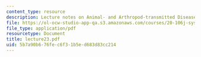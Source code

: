 ```yaml
---
content_type: resource
description: Lecture notes on Animal- and Arthropod-transmitted Diseases.
file: https://ol-ocw-studio-app-qa.s3.amazonaws.com/courses/20-106j-systems-microbiology-fall-2006/5b7a90b676fec6f31b5ed683d83cc214_lecture23.pdf
file_type: application/pdf
resourcetype: Document
title: lecture23.pdf
uid: 5b7a90b6-76fe-c6f3-1b5e-d683d83cc214
---
```


